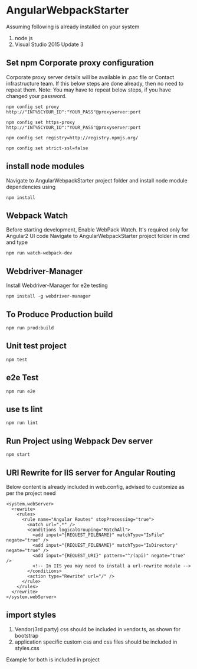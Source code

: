 # AngularWebpackStarter

Assuming following is already installed on your system
1. node js
2. Visual Studio 2015 Update 3


## Set npm Corporate proxy configuration
Corporate proxy server details will be available in .pac file or Contact infrastructure team. If this below steps are done already, then no need to repeat them. 
Note: You may have to repeat below steps, if you have changed your password.

```
npm config set proxy http://"INT%5CYOUR_ID":"YOUR_PASS"@proxyserver:port

npm config set https-proxy http://"INT%5CYOUR_ID":"YOUR_PASS"@proxyserver:port

npm config set registry=http://registry.npmjs.org/

npm config set strict-ssl=false
```
## install node modules
Navigate to AngularWebpackStarter project folder and install node module dependencies using

```
npm install
```

## Webpack Watch
Before starting development, Enable WebPack Watch. It's required only for Angular2 UI code
Navigate to AngularWebpackStarter project folder in cmd and type

```
npm run watch-webpack-dev
```
## Webdriver-Manager
Install Webdriver-Manager for e2e testing

```
npm install -g webdriver-manager
```

## To Produce Production build

```
npm run prod:build
```

## Unit test project 

```
npm test
```

## e2e Test

```
npm run e2e
```

## use ts lint

```
npm run lint
```

## Run Project using Webpack Dev server
```
npm start
```

## URl Rewrite for IIS server for Angular Routing
Below content is already included in web.config, advised to customize as per the project need

```
<system.webServer>
  <rewrite>
    <rules>
      <rule name="Angular Routes" stopProcessing="true">
        <match url=".*" />
        <conditions logicalGrouping="MatchAll">
          <add input="{REQUEST_FILENAME}" matchType="IsFile" negate="true" />
          <add input="{REQUEST_FILENAME}" matchType="IsDirectory" negate="true" />
          <add input="{REQUEST_URI}" pattern="^/(api)" negate="true" />
          <!-- In IIS you may need to install a url-rewrite module -->
        </conditions>
        <action type="Rewrite" url="/" />
      </rule>
    </rules>
  </rewrite>
</system.webServer>

```

## import styles
1. Vendor(3rd party) css should be included in vendor.ts, as shown for bootstrap
2. application specific custom css and css files should be included in styles.css

Example for both is included in project
